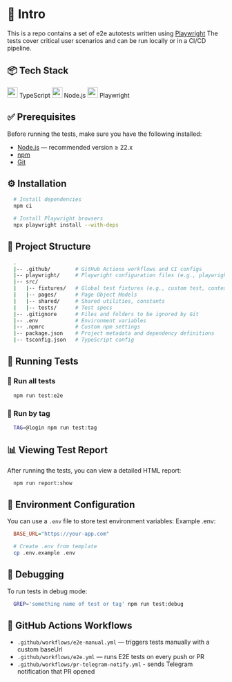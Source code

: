 # 🧪 Intro

This is a repo contains a set of e2e autotests written using [Playwright](https://playwright.dev/)
The tests cover critical user scenarios and can be run locally or in a CI/CD pipeline.

## 📦 Tech Stack
<img src="https://cdn.jsdelivr.net/gh/devicons/devicon/icons/typescript/typescript-original.svg" width="24" /> TypeScript
<img src="https://cdn.jsdelivr.net/gh/devicons/devicon/icons/nodejs/nodejs-original.svg" width="24" /> Node.js
<img src="https://cdn.jsdelivr.net/gh/devicons/devicon/icons/playwright/playwright-original.svg" width="24" /> Playwright

## ✅ Prerequisites
Before running the tests, make sure you have the following installed:
- [Node.js](https://nodejs.org/) — recommended version ≥ 22.x
- [npm](https://www.npmjs.com/)
- [Git](https://git-scm.com/)

## ⚙️ Installation
```bash
  # Install dependencies
  npm ci

  # Install Playwright browsers
  npx playwright install --with-deps
```

## 🧾 Project Structure
```bash
  .
  |-- .github/        # GitHub Actions workflows and CI configs
  |-- playwright/     # Playwright configuration files (e.g., playwright.config.ts)
  |-- src/
  |   |-- fixtures/   # Global test fixtures (e.g., custom test, context, test data)
  |   |-- pages/      # Page Object Models
  |   |-- shared/     # Shared utilities, constants
  |   |-- tests/      # Test specs
  |-- .gitignore      # Files and folders to be ignored by Git
  |-- .env            # Environment variables
  |-- .npmrc          # Custom npm settings
  |-- package.json    # Project metadata and dependency definitions
  |-- tsconfig.json   # TypeScript config
```

## 🚀 Running Tests
### 🔹 Run all tests
```bash
  npm run test:e2e
```

### 🔹 Run by tag
```bash
  TAG=@login npm run test:tag
```

## 📊 Viewing Test Report
After running the tests, you can view a detailed HTML report:
```bash
  npm run report:show
```

## 🔐 Environment Configuration
You can use a `.env` file to store test environment variables:
Example .env:
```ini
  BASE_URL="https://your-app.com"
```

```bash
  # Create .env from template
  cp .env.example .env
```

## 🐛 Debugging
To run tests in debug mode:
```bash
  GREP='something name of test or tag' npm run test:debug
```

## 🔄 GitHub Actions Workflows
- `.github/workflows/e2e-manual.yml` — triggers tests manually with a custom baseUrl
- `.github/workflows/e2e.yml` — runs E2E tests on every push or PR
- `.github/workflows/pr-telegram-notify.yml` - sends Telegram notification that PR opened
